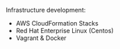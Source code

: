 Infrastructure development:

* AWS CloudFormation Stacks
* Red Hat Enterprise Linux (Centos)
* Vagrant & Docker
